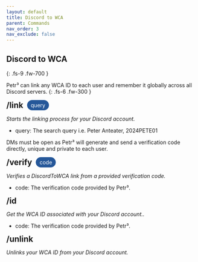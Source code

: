 ```yaml
---
layout: default
title: Discord to WCA
parent: Commands
nav_order: 3
nav_exclude: false
---
```


## Discord to WCA
{: .fs-9 .fw-700 }

Petr³ can link any WCA ID to each user and remember it globally across all Discord servers. 
{: .fs-6 .fw-300 }

<div style="display: flex; align-items: center; gap: 10px;">
  <h2 style="margin: 0;">/link</h2>
  <div style="background-color: #255799; color: white; padding: 5px 10px; border-radius: 15px; display: flex; justify-content: center; align-items: center; text-align: center; width: auto;">
    query
  </div>
</div>

<i> Starts the linking process for your Discord account.</i>

* query: The search query i.e. Peter Anteater, 2024PETE01

DMs must be open as Petr³ will generate and send a verification code directly, unique and private to each user.

<div style="display: flex; align-items: center; gap: 10px;">
  <h2 style="margin: 0;">/verify</h2>
  <div style="background-color: #255799; color: white; padding: 5px 10px; border-radius: 15px; display: flex; justify-content: center; align-items: center; text-align: center; width: auto;">
    code
  </div>
</div>

<i> Verifies a DiscordToWCA link from a provided verification code.</i>

* code: The verification code provided by Petr³.

<div style="display: flex; align-items: center; gap: 10px;">
  <h2 style="margin: 0;">/id</h2>
</div>

<i> Get the WCA ID associated with your Discord account..</i>

* code: The verification code provided by Petr³.

<div style="display: flex; align-items: center; gap: 10px;">
  <h2 style="margin: 0;">/unlink</h2>
</div>

<i> Unlinks your WCA ID from your Discord account.</i>
